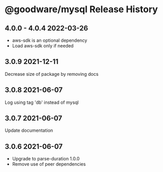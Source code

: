 # @goodware/mysql Release History

## 4.0.0 - 4.0.4 2022-03-26

- aws-sdk is an optional dependency
- Load aws-sdk only if needed

## 3.0.9 2021-12-11

Decrease size of package by removing docs

## 3.0.8 2021-06-07

Log using tag 'db' instead of mysql

## 3.0.7 2021-06-07

Update documentation

## 3.0.6 2021-06-07

- Upgrade to parse-duration 1.0.0
- Remove use of peer dependencies
